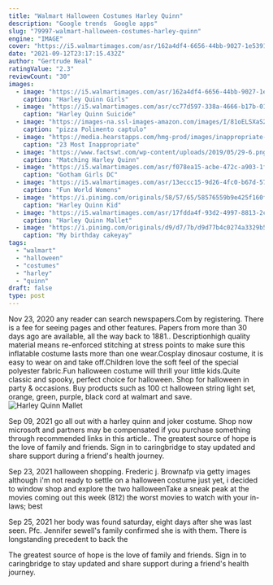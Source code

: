 ```yaml
---
title: "Walmart Halloween Costumes Harley Quinn"
description: "Google trends  Google apps"
slug: "79997-walmart-halloween-costumes-harley-quinn"
engine: "IMAGE"
cover: "https://i5.walmartimages.com/asr/162a4df4-6656-44bb-9027-1e5391b236d8.8419d9400d7af074601d51b56688c355.jpeg?odnWidth=1000&odnHeight=1000&odnBg=ffffff"
date: "2021-09-12T23:17:15.432Z"
author: "Gertrude Neal"
ratingValue: "2.3"
reviewCount: "30"
images:
  - image: "https://i5.walmartimages.com/asr/162a4df4-6656-44bb-9027-1e5391b236d8.8419d9400d7af074601d51b56688c355.jpeg?odnWidth=1000&odnHeight=1000&odnBg=ffffff"
    caption: "Harley Quinn Girls"
  - image: "https://i5.walmartimages.com/asr/cc77d597-338a-4666-b17b-01887a23caf4_1.7c31383710d43eb5be8968181fbeb15c.jpeg?odnWidth=612&odnHeight=612&odnBg=ffffff"
    caption: "Harley Quinn Suicide"
  - image: "https://images-na.ssl-images-amazon.com/images/I/81oELSXaS2L._AC_UL1500_.jpg"
    caption: "pizza Polimento captulo"
  - image: "https://media.hearstapps.com/hmg-prod/images/inappropriate-halloween-costumes-for-kids-native-american-1597091239.jpg?crop=1200,1800,offset-x50,offset-y0,safe&width=480&auto=webp&optimize=medium"
    caption: "23 Most Inappropriate"
  - image: "https://www.factswt.com/wp-content/uploads/2019/05/29-6.png"
    caption: "Matching Harley Quinn"
  - image: "https://i5.walmartimages.com/asr/f078ea15-acbe-472c-a903-1f86f68beafc_1.28c2c88ce24e348bd5ea18ffc288f561.jpeg"
    caption: "Gotham Girls DC"
  - image: "https://i5.walmartimages.com/asr/13eccc15-9d26-4fc0-b67d-57a0b0f85975.34c4ce6c2415947a8166876bd007edec.jpeg"
    caption: "Fun World Womens"
  - image: "https://i.pinimg.com/originals/58/57/65/58576559b9e425f160fbc5dbbdf54d0b.jpg"
    caption: "Harley Quinn Kid"
  - image: "https://i5.walmartimages.com/asr/17fdda4f-93d2-4997-8813-2c236d7fbfb7_1.5bc2f3e538906b5a2eaa0f0d9f5a082d.jpeg?odnWidth=612&odnHeight=612&odnBg=ffffff"
    caption: "Harley Quinn Mallet"
  - image: "https://i.pinimg.com/originals/d9/d7/7b/d9d77b4c0274a3329b50debe16de67e2.jpg"
    caption: "My birthday cakeyay"
tags:
  - "walmart"
  - "halloween"
  - "costumes"
  - "harley"
  - "quinn"
draft: false
type: post
---
```


Nov 23, 2020 any reader can search newspapers.Com by registering. There is a fee for seeing pages and other features. Papers from more than 30 days ago are available, all the way back to 1881.. Descriptionhigh quality material means re-enforced stitching at stress points to make sure this inflatable costume lasts more than one wear.Cosplay dinosaur costume, it is easy to wear on and take off.Children love the soft feel of the special polyester fabric.Fun halloween costume will thrill your little kids.Quite classic and spooky, perfect choice for halloween. Shop for halloween in party & occasions. Buy products such as 100 ct halloween string light set, orange, green, purple, black cord at walmart and save.
![Harley Quinn Mallet](https://i5.walmartimages.com/asr/17fdda4f-93d2-4997-8813-2c236d7fbfb7_1.5bc2f3e538906b5a2eaa0f0d9f5a082d.jpeg?odnWidth=612&odnHeight=612&odnBg=ffffff "Harley Quinn Mallet")

Sep 09, 2021 go all out with a harley quinn and joker costume. Shop now microsoft and partners may be compensated if you purchase something through recommended links in this article.. The greatest source of hope is the love of family and friends. Sign in to caringbridge to stay updated and share support during a friend&#39;s health journey.
<!--inArticleAds-->

<!--galleryOne-->

Sep 23, 2021 halloween shopping. Frederic j. Brownafp via getty images although i'm not ready to settle on a halloween costume just yet, i decided to window shop and explore the two halloweenTake a sneak peak at the movies coming out this week (812) the worst movies to watch with your in-laws; best
<!--inArticleAds-->

<!--galleryTwo-->

Sep 25, 2021 her body was found saturday, eight days after she was last seen. Pfc. Jennifer sewell's family confirmed she is with them. There is longstanding precedent to back the
<!--galleryThree-->

The greatest source of hope is the love of family and friends. Sign in to caringbridge to stay updated and share support during a friend's health journey.